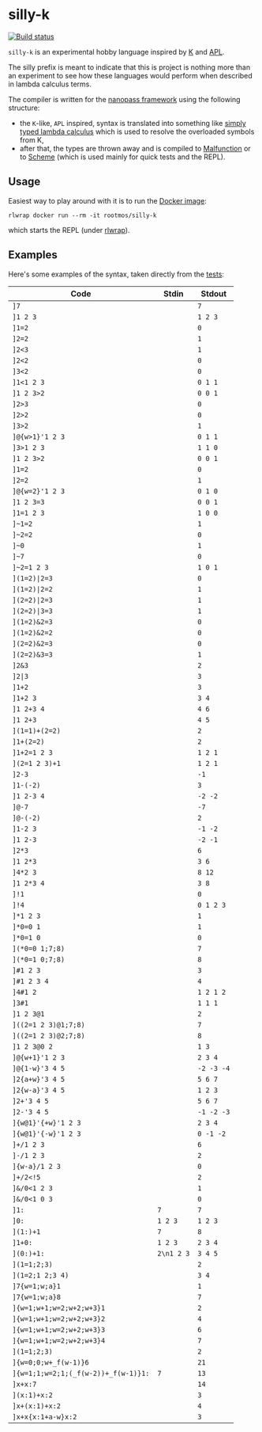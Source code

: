 # silly-k
[![Build status](https://travis-ci.org/rootmos/silly-k.svg?branch=master)](https://travis-ci.org/rootmos/silly-k)

`silly-k` is an experimental hobby language inspired by [K](http://kparc.com/)
and [APL](https://en.wikipedia.org/wiki/APL_(programming_language)).

The silly prefix is meant to indicate that this is project is nothing more than an experiment
to see how these languages would perform when described in lambda calculus terms.

The compiler is written for the [nanopass framework](https://github.com/nanopass/nanopass-framework-scheme)
using the following structure:
* the `K`-like, `APL` inspired, syntax is translated into something like
  [simply typed lambda calculus](https://en.wikipedia.org/wiki/Simply_typed_lambda_calculus)
  which is used to resolve the overloaded symbols from K,
* after that, the types are thrown away and is compiled to
  [Malfunction](https://github.com/stedolan/malfunction) or to
  [Scheme](https://en.wikipedia.org/wiki/Scheme_(programming_language)) (which is used mainly for
  quick tests and the REPL).

## Usage
Easiest way to play around with it is to run the [Docker image](https://hub.docker.com/r/rootmos/silly-k/):
```
rlwrap docker run --rm -it rootmos/silly-k
```
which starts the REPL (under [rlwrap](https://github.com/hanslub42/rlwrap)).

## Examples
Here's some examples of the syntax, taken directly from the [tests](https://github.com/rootmos/silly-k/blob/master/tests.scm):

Code | Stdin | Stdout
---- | ----- | ------
`]7` | | `7`
`]1 2 3` | | `1 2 3`
`]1=2` | | `0`
`]2=2` | | `1`
`]2<3` | | `1`
`]2<2` | | `0`
`]3<2` | | `0`
`]1<1 2 3` | | `0 1 1`
`]1 2 3>2` | | `0 0 1`
`]2>3` | | `0`
`]2>2` | | `0`
`]3>2` | | `1`
`]@{w>1}'1 2 3` | | `0 1 1`
`]3>1 2 3` | | `1 1 0`
`]1 2 3>2` | | `0 0 1`
`]1=2` | | `0`
`]2=2` | | `1`
`]@{w=2}'1 2 3` | | `0 1 0`
`]1 2 3=3` | | `0 0 1`
`]1=1 2 3` | | `1 0 0`
`]~1=2` | | `1`
`]~2=2` | | `0`
`]~0` | | `1`
`]~7` | | `0`
`]~2=1 2 3` | | `1 0 1`
`](1=2)\|2=3` | | `0`
`](1=2)\|2=2` | | `1`
`](2=2)\|2=3` | | `1`
`](2=2)\|3=3` | | `1`
`](1=2)&2=3` | | `0`
`](1=2)&2=2` | | `0`
`](2=2)&2=3` | | `0`
`](2=2)&3=3` | | `1`
`]2&3` | | `2`
`]2\|3` | | `3`
`]1+2` | | `3`
`]1+2 3` | | `3 4`
`]1 2+3 4` | | `4 6`
`]1 2+3` | | `4 5`
`](1=1)+(2=2)` | | `2`
`]1+(2=2)` | | `2`
`]1+2=1 2 3` | | `1 2 1`
`](2=1 2 3)+1` | | `1 2 1`
`]2-3` | | `-1`
`]1-(-2)` | | `3`
`]1 2-3 4` | | `-2 -2`
`]@-7` | | `-7`
`]@-(-2)` | | `2`
`]1-2 3` | | `-1 -2`
`]1 2-3` | | `-2 -1`
`]2*3` | | `6`
`]1 2*3` | | `3 6`
`]4*2 3` | | `8 12`
`]1 2*3 4` | | `3 8`
`]!1` | | `0`
`]!4` | | `0 1 2 3`
`]*1 2 3` | | `1`
`]*0=0 1` | | `1`
`]*0=1 0` | | `0`
`](*0=0 1;7;8)` | | `7`
`](*0=1 0;7;8)` | | `8`
`]#1 2 3` | | `3`
`]#1 2 3 4` | | `4`
`]4#1 2` | | `1 2 1 2`
`]3#1` | | `1 1 1`
`]1 2 3@1` | | `2`
`]((2=1 2 3)@1;7;8)` | | `7`
`]((2=1 2 3)@2;7;8)` | | `8`
`]1 2 3@0 2` | | `1 3`
`]@{w+1}'1 2 3` | | `2 3 4`
`]@{1-w}'3 4 5` | | `-2 -3 -4`
`]2{a+w}'3 4 5` | | `5 6 7`
`]2{w-a}'3 4 5` | | `1 2 3`
`]2+'3 4 5` | | `5 6 7`
`]2-'3 4 5` | | `-1 -2 -3`
`]{w@1}'{+w}'1 2 3` | | `2 3 4`
`]{w@1}'{-w}'1 2 3` | | `0 -1 -2`
`]+/1 2 3` | | `6`
`]-/1 2 3` | | `2`
`]{w-a}/1 2 3` | | `0`
`]+/2<!5` | | `2`
`]&/0<1 2 3` | | `1`
`]&/0<1 0 3` | | `0`
`]1:` | `7` | `7`
`]0:` | `1 2 3` | `1 2 3`
`](1:)+1` | `7` | `8`
`]1+0:` | `1 2 3` | `2 3 4`
`](0:)+1:` | `2\n1 2 3` | `3 4 5`
`](1=1;2;3)` | | `2`
`](1=2;1 2;3 4)` | | `3 4`
`]7{w=1;w;a}1` | | `1`
`]7{w=1;w;a}8` | | `7`
`]{w=1;w+1;w=2;w+2;w+3}1` | | `2`
`]{w=1;w+1;w=2;w+2;w+3}2` | | `4`
`]{w=1;w+1;w=2;w+2;w+3}3` | | `6`
`]{w=1;w+1;w=2;w+2;w+3}4` | | `7`
`](1=1;2;3)` | | `2`
`]{w=0;0;w+_f(w-1)}6` | | `21`
`]{w=1;1;w=2;1;(_f(w-2))+_f(w-1)}1:` | `7` | `13`
`]x+x:7` | | `14`
`](x:1)+x:2` | | `3`
`]x+(x:1)+x:2` | | `4`
`]x+x{x:1+a-w}x:2` | | `3`
